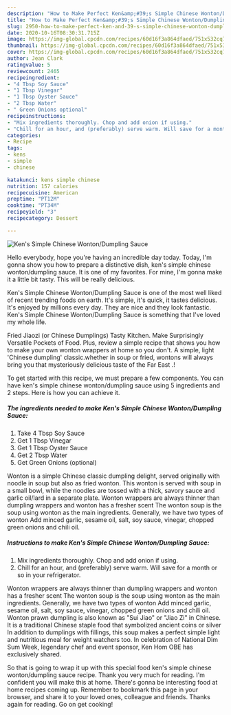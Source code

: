 ```yaml
---
description: "How to Make Perfect Ken&amp;#39;s Simple Chinese Wonton/Dumpling Sauce"
title: "How to Make Perfect Ken&amp;#39;s Simple Chinese Wonton/Dumpling Sauce"
slug: 2950-how-to-make-perfect-ken-and-39-s-simple-chinese-wonton-dumpling-sauce
date: 2020-10-16T08:30:31.715Z
image: https://img-global.cpcdn.com/recipes/60d16f3a864dfaed/751x532cq70/kens-simple-chinese-wontondumpling-sauce-recipe-main-photo.jpg
thumbnail: https://img-global.cpcdn.com/recipes/60d16f3a864dfaed/751x532cq70/kens-simple-chinese-wontondumpling-sauce-recipe-main-photo.jpg
cover: https://img-global.cpcdn.com/recipes/60d16f3a864dfaed/751x532cq70/kens-simple-chinese-wontondumpling-sauce-recipe-main-photo.jpg
author: Jean Clark
ratingvalue: 5
reviewcount: 2465
recipeingredient:
- "4 Tbsp Soy Sauce"
- "1 Tbsp Vinegar"
- "1 Tbsp Oyster Sauce"
- "2 Tbsp Water"
- " Green Onions optional"
recipeinstructions:
- "Mix ingredients thoroughly. Chop and add onion if using."
- "Chill for an hour, and (preferably) serve warm. Will save for a month or so in your refrigerator."
categories:
- Recipe
tags:
- kens
- simple
- chinese

katakunci: kens simple chinese 
nutrition: 157 calories
recipecuisine: American
preptime: "PT12M"
cooktime: "PT34M"
recipeyield: "3"
recipecategory: Dessert

---
```



![Ken&#39;s Simple Chinese Wonton/Dumpling Sauce](https://img-global.cpcdn.com/recipes/60d16f3a864dfaed/751x532cq70/kens-simple-chinese-wontondumpling-sauce-recipe-main-photo.jpg)

Hello everybody, hope you're having an incredible day today. Today, I'm gonna show you how to prepare a distinctive dish, ken&#39;s simple chinese wonton/dumpling sauce. It is one of my favorites. For mine, I'm gonna make it a little bit tasty. This will be really delicious.

Ken&#39;s Simple Chinese Wonton/Dumpling Sauce is one of the most well liked of recent trending foods on earth. It's simple, it's quick, it tastes delicious. It's enjoyed by millions every day. They are nice and they look fantastic. Ken&#39;s Simple Chinese Wonton/Dumpling Sauce is something that I've loved my whole life.

Fried Jiaozi (or Chinese Dumplings) Tasty Kitchen. Make Surprisingly Versatile Pockets of Food. Plus, review a simple recipe that shows you how to make your own wonton wrappers at home so you don&#39;t. A simple, light &#39;Chinese dumpling&#39; classic.whether in soup or fried, wontons will always bring you that mysteriously delicious taste of the Far East .!


To get started with this recipe, we must prepare a few components. You can have ken&#39;s simple chinese wonton/dumpling sauce using 5 ingredients and 2 steps. Here is how you can achieve it.

<!--inarticleads1-->

##### The ingredients needed to make Ken&#39;s Simple Chinese Wonton/Dumpling Sauce:

1. Take 4 Tbsp Soy Sauce
1. Get 1 Tbsp Vinegar
1. Get 1 Tbsp Oyster Sauce
1. Get 2 Tbsp Water
1. Get  Green Onions (optional)


Wonton is a simple Chinese classic dumpling delight, served originally with noodle in soup but also as fried wonton. This wonton is served with soup in a small bowl, while the noodles are tossed with a thick, savory sauce and garlic oil/lard in a separate plate. Wonton wrappers are always thinner than dumpling wrappers and wonton has a fresher scent The wonton soup is the soup using wonton as the main ingredients. Generally, we have two types of wonton Add minced garlic, sesame oil, salt, soy sauce, vinegar, chopped green onions and chili oil. 

<!--inarticleads2-->

##### Instructions to make Ken&#39;s Simple Chinese Wonton/Dumpling Sauce:

1. Mix ingredients thoroughly. Chop and add onion if using.
1. Chill for an hour, and (preferably) serve warm. Will save for a month or so in your refrigerator.


Wonton wrappers are always thinner than dumpling wrappers and wonton has a fresher scent The wonton soup is the soup using wonton as the main ingredients. Generally, we have two types of wonton Add minced garlic, sesame oil, salt, soy sauce, vinegar, chopped green onions and chili oil. Wonton prawn dumpling is also known as &#34;Sui Jiao&#34; or &#34;Jiao Zi&#34; in Chinese. It is a traditional Chinese staple food that symbolized ancient coins or silver In addition to dumplings with fillings, this soup makes a perfect simple light and nutritious meal for weight watchers too. In celebration of National Dim Sum Week, legendary chef and event sponsor, Ken Hom OBE has exclusively shared. 

So that is going to wrap it up with this special food ken&#39;s simple chinese wonton/dumpling sauce recipe. Thank you very much for reading. I'm confident you will make this at home. There's gonna be interesting food at home recipes coming up. Remember to bookmark this page in your browser, and share it to your loved ones, colleague and friends. Thanks again for reading. Go on get cooking!
